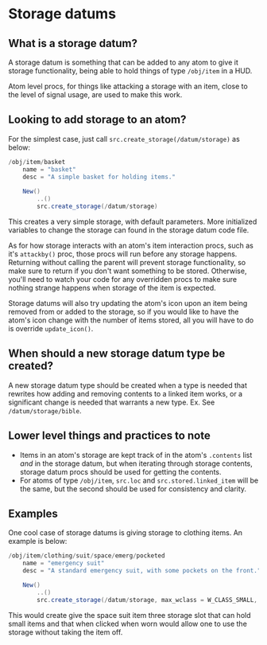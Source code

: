 
# Storage datums

## What is a storage datum?
A storage datum is something that can be added to any atom to give it storage functionality, being able to hold things of type `/obj/item` in a HUD. 

Atom level procs, for things like attacking a storage with an item, close to the level of signal usage, are used to make this work.

## Looking to add storage to an atom?
For the simplest case, just call `src.create_storage(/datum/storage)` as below:
```cs
/obj/item/basket
	name = "basket"
	desc = "A simple basket for holding items."
	
	New()
		..()
		src.create_storage(/datum/storage)
```

This creates a very simple storage, with default parameters. More initialized variables to change the storage can found in the storage datum code file.

As for how storage interacts with an atom's item interaction procs, such as it's `attackby()` proc, those procs will run before any storage happens. Returning without calling the parent will prevent storage functionality, so make sure to return if you don't want something to be stored. Otherwise, you'll need to watch your code for any overridden procs to make sure nothing strange happens when storage of the item is expected.

Storage datums will also try updating the atom's icon upon an item being removed from or added to the storage, so if you would like to have the atom's icon change with the number of items stored, all you will have to do is override `update_icon()`.

## When should a new storage datum type be created?
A new storage datum type should be created when a type is needed that rewrites how adding and removing contents to a linked item works, or a significant change is needed that warrants a new type. Ex. See `/datum/storage/bible`.

## Lower level things and practices to note
* Items in an atom's storage are kept track of in the atom's `.contents` list _and_ in the storage datum, but when iterating through storage contents, storage datum procs should be used for getting the contents.
* For atoms of type `/obj/item`, `src.loc` and `src.stored.linked_item` will be the same, but the second should be used for consistency and clarity.

## Examples
One cool case of storage datums is giving storage to clothing items. An example is below:
```cs
/obj/item/clothing/suit/space/emerg/pocketed
	name = "emergency suit"
	desc = "A standard emergency suit, with some pockets on the front."

	New()
		..()
		src.create_storage(/datum/storage, max_wclass = W_CLASS_SMALL, slots = 3, opens_if_worn = TRUE)
```
This would create give the space suit item three storage slot that can hold small items and that when clicked when worn would allow one to use the storage without taking the item off.

